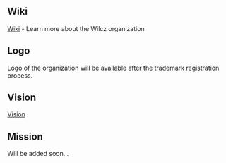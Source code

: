 ## Wiki
[Wiki](https://github.com/WilczCom/.github/wiki) - Learn more about the Wilcz organization

## Logo
Logo of the organization will be available after the trademark registration process.

## Vision
[Vision](https://github.com/WilczCom/.github/wiki/About-Wilcz#mission)

## Mission
Will be added soon...

<!--

**Here are some ideas to get you started:**

🙋‍♀️ A short introduction - what is your organization all about?
🌈 Contribution guidelines - how can the community get involved?
👩‍💻 Useful resources - where can the community find your docs? Is there anything else the community should know?
🍿 Fun facts - what does your team eat for breakfast?
🧙 Remember, you can do mighty things with the power of [Markdown](https://docs.github.com/github/writing-on-github/getting-started-with-writing-and-formatting-on-github/basic-writing-and-formatting-syntax)
-->
